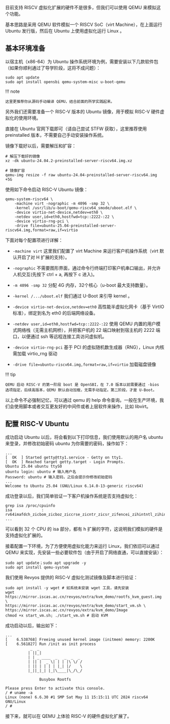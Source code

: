 目前支持 RISCV 虚拟化扩展的硬件不是很多，但我们可以使用 QEMU 来模拟这个功能。

基本思路是采用 QEMU 软件模拟一个 RISCV SoC（virt Machine），在上面运行 Ubuntu 发行版，然后在 Ubuntu 上使用虚拟化运行 Linux 。

## 基本环境准备

以宿主机（x86-64）为 Ubuntu 操作系统环境为例，需要安装以下几款软件包（如果你顺利通过了导学阶段，这将不成问题）：

```
sudo apt update
sudo apt install opensbi qemu-system-misc u-boot-qemu
```

!!! note

    这里更推荐你从源码手动编译 QEMU，结合前面的所学实践起来。

另外我们还需要准备一个 RISC-V 版本的 Ubuntu 镜像，用于模拟 RISC-V 硬件虚拟化的使用环境。

直接在 Ubuntu 官网下载即可（请自己尝试 STFW 获取），这里推荐使用 preinstalled 版本，不需要自己手动安装操作系统。

镜像下载好以后，需要解压和扩容：

```
# 解压下载好的镜像
xz -dk ubuntu-24.04.2-preinstalled-server-riscv64.img.xz
```

```
# 镜像扩容
qemu-img resize -f raw ubuntu-24.04-preinstalled-server-riscv64.img +5G
```

使用如下命令启动 RISC-V Ubuntu 镜像：

```
qemu-system-riscv64 \
    -machine virt -nographic -m 4096 -smp 32 \
    -kernel /usr/lib/u-boot/qemu-riscv64_smode/uboot.elf \
    -device virtio-net-device,netdev=eth0 \
    -netdev user,id=eth0,hostfwd=tcp::2222-:22 \
    -device virtio-rng-pci \
    -drive file=ubuntu-25.04-preinstalled-server-riscv64.img,format=raw,if=virtio
```

下面对每个配置项进行详解：

- `-machine virt` 这里我们配置了 virt Machine 来运行客户机操作系统（virt 默认开启了对 H 扩展的支持）。

- `-nographic` 不需要图形界面，通过命令行终端打印客户机串口输出，并允许人机交互(先按下 ctrl + a, 再按下 c 进入)。

- `-m 4096 -smp 32` 分配 4G 内存，32个核心（u-boot 最大支持数量）。

- `-kernel /.../uboot.elf` 我们通过 U-Boot 来引导 kernel 。

- `-device virtio-net-device,netdev=eth0` 高性能半虚拟化网卡（基于 VirtIO 标准），绑定到名为 eth0 的后端网络设备。

- `-netdev user,id=eth0,hostfwd=tcp::2222-:22` 使用 QEMU 内置的用户模式网络栈（无需主机网桥），并把客户机的 22 端口映射到宿主机的 2222 端口，以便通过 ssh 等远程连接工具访问虚拟机。

- `-device virtio-rng-pci` 基于 PCI 的虚拟随机数生成器（RNG），Linux 内核需加载 virtio_rng 驱动

- `-drive file=ubuntu-riscv64.img,format=raw,if=virtio` 加载磁盘镜像

!!! tip

    QEMU 启动 RISC-V 的第一阶段 boot 是 OpenSBI，在 7.0 版本以前需要通过 -bios 选项指定，后续高版本，QEMU 默认自动加载，无需手动指定。第二阶段，才是 U-Boot。

以上命令不必强制记忆，可以通过 qemu 的 help 命令查询。一般在生产环境，我们会使用脚本或者交互更友好的中间件或者上层软件来操作，比如 libvirt。

## 配置 RISC-V Ubuntu

成功启动 Ubuntu 以后，将会看到以下打印信息，我们使用默认的用户名 ubuntu 来登录，并修改初始密码 ubuntu 为你需要的密码，操作如下：

```
...
[  OK  ] Started getty@tty1.service - Getty on tty1.
[  OK  ] Reached target getty.target - Login Prompts.
Ubuntu 25.04 ubuntu ttyS0
ubuntu login: ubuntu # 输入用户名
Password: ubuntu # 输入密码，之后会提示你修改初始密码
...
Welcome to Ubuntu 25.04 (GNU/Linux 6.14.0-13-generic riscv64)
```

成功登录以后，我们简单验证一下客户机操作系统是否支持虚拟化：

```
grep isa /proc/cpuinfo 
isa             : rv64imafdch_zicbom_zicboz_ziccrse_zicntr_zicsr_zifencei_zihintntl_zihintpause_zihpm_zawrs_zfa_zca_zcd_zba_zbb_zbc_zbs_sstc_svadu_svvptc
...
```

可以看到 32 个 CPU 的 isa 部分，都有 h 扩展的字符，这说明我们模拟的硬件是支持虚拟化扩展的。

接着配置一下环境，为了方便使用虚拟化能力来运行 Linux，我们依旧可以通过 QEMU 来实现，先安装一些必要软件包（由于开启了网络直通，可以直接安装）：

```
sudo apt update；sudo apt upgrade -y
sudo apt install qemu-system
```

我们使用 Revyos 提供的 RISC-V 虚拟化测试镜像及脚本进行验证：

```
sudo apt install -y wget # 如系统未安装 wget 工具，请先安装
wget https://mirror.iscas.ac.cn/revyos/extra/kvm_demo/rootfs_kvm_guest.img \
https://mirror.iscas.ac.cn/revyos/extra/kvm_demo/start_vm.sh \
https://mirror.iscas.ac.cn/revyos/extra/kvm_demo/Image
chmod +x start_vm.sh; ./start_vm.sh # 启动 KVM
```

成功启动以后，输出如下：

```
...
[    6.538768] Freeing unused kernel image (initmem) memory: 2200K
[    6.561827] Run /init as init process
           _  _
          | ||_|
          | | _ ____  _   _  _  _
          | || |  _ \| | | |\ \/ /
          | || | | | | |_| |/    \
          |_||_|_| |_|\____|\_/\_/

               Busybox Rootfs

Please press Enter to activate this console.
/ # uname -a
Linux (none) 6.6.30 #1 SMP Sat May 11 15:15:11 UTC 2024 riscv64 GNU/Linux
/ #
```

接下来，就可以在 QEMU 上体验 RISC-V 的硬件虚拟化扩展了。
